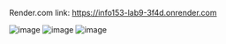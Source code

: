 Render.com link: https://info153-lab9-3f4d.onrender.com

![image](https://github.com/NathanielIskandar/INFO153_Lab9/assets/76016696/d18f473a-3f49-4718-aa1a-b9abfc8a5134)
![image](https://github.com/NathanielIskandar/INFO153_Lab9/assets/76016696/43f9a4fd-7f64-4f08-b7bb-d260c6219096)
![image](https://github.com/NathanielIskandar/INFO153_Lab9/assets/76016696/ca2c4b6e-4f6e-4f85-ae34-ba520e884fa5)
